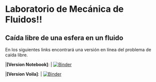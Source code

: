 # Laboratorio de Mecánica de Fluidos!!

## **Caída libre de una esfera en un fluido**

En los siguientes links encontrará una versión en línea del problema de caída libre. 

|**[Version Notebook]**: | [![Binder](https://mybinder.org/badge_logo.svg)](https://mybinder.org/v2/gh/apreziosir/free_fall/master?filepath=201021_CaidaLibre.ipynb)

|**[Version Voila]**: | [![Binder](https://mybinder.org/badge_logo.svg)](https://mybinder.org/v2/gh/apreziosir/free_fall/master?urlpath=voila%2Frender%2F201021_CaidaLibre.ipynb)
